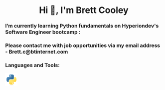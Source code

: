 
<h1 align="center">Hi 👋, I'm Brett Cooley</h1>
<h3 align="left"> I’m currently learning Python fundamentals on Hyperiondev's Software Engineer bootcamp :</h3>

<h3 align="left"> Please contact me with job opportunities via my email address -  Brett.c@btinternet.com </h3>



<h3 align="left">Languages and Tools:</h3>
<p align="left"> <a href="https://www.python.org" target="_blank" rel="noreferrer"> <img src="https://raw.githubusercontent.com/devicons/devicon/master/icons/python/python-original.svg" alt="python" width="40" height="40"/> </a> </p>
